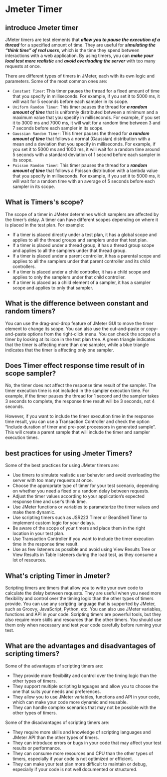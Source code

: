 # Jmeter Timer

## introduce Jmeter timer

JMeter timers are test elements that ***allow you to pause the execution of a thread*** for a specified amount of time. They are useful for ***simulating the “think time” of real users***, which is the time they spend between interactions with a web application. By using timers, you can ***make your load test more realistic*** and ***avoid overloading the server*** with too many requests at once.

There are different types of timers in JMeter, each with its own logic and parameters. Some of the most common ones are:

- `Constant Timer`: This timer pauses the thread for a fixed amount of time that you specify in milliseconds. For example, if you set it to 5000 ms, it will wait for 5 seconds before each sampler in its scope.
- `Uniform Random Timer`: This timer pauses the thread for ***a random amount of time*** that is uniformly distributed between a minimum and a maximum value that you specify in milliseconds. For example, if you set it to 3000 ms and 7000 ms, it will wait for a random time between 3 and 7 seconds before each sampler in its scope.
- `Gaussian Random Timer`: This timer pauses the thread for ***a random amount of time*** that follows a normal (Gaussian) distribution with a mean and a deviation that you specify in milliseconds. For example, if you set it to 5000 ms and 1000 ms, it will wait for a random time around 5 seconds with a standard deviation of 1 second before each sampler in its scope.
- `Poisson Random Timer`: This timer pauses the thread for a ***random amount of time*** that follows a Poisson distribution with a lambda value that you specify in milliseconds. For example, if you set it to 5000 ms, it will wait for a random time with an average of 5 seconds before each sampler in its scope.

## What is Timers's scope?
The scope of a timer in JMeter determines which samplers are affected by the timer’s delay. A timer can have different scopes depending on where it is placed in the test plan. For example:
- If a timer is placed directly under a test plan, it has a global scope and applies to all the thread groups and samplers under that test plan.
- If a timer is placed under a thread group, it has a thread group scope and applies to all the samplers under that thread group.
- If a timer is placed under a parent controller, it has a parental scope and applies to all the samplers under that parent controller and its child controllers.
- If a timer is placed under a child controller, it has a child scope and applies to only the samplers under that child controller.
- If a timer is placed as a child element of a sampler, it has a sampler scope and applies to only that sampler.

## What is the difference between constant and random timers?

You can use the drag-and-drop feature of JMeter GUI to move the timer element to change its scope. You can also use the cut-and-paste or copy-and-paste options from the right-click menu. You can check the scope of a timer by looking at its icon in the test plan tree. A green triangle indicates that the timer is affecting more than one sampler, while a blue triangle indicates that the timer is affecting only one sampler.

## Does Timer effect response time result of in scope sampler?

No, the timer does not affect the response time result of the sampler. The timer execution time is not included in the sampler execution time. For example, if the timer pauses the thread for 1 second and the sampler takes 3 seconds to complete, the response time result will be 3 seconds, not 4 seconds.

However, if you want to include the timer execution time in the response time result, you can use a Transaction Controller and check the option “Include duration of timer and pre-post processors in generated sample”. This will create a parent sample that will include the timer and sampler execution times.

## best practices for using Jmeter Timers?

Some of the best practices for using JMeter timers are:

- Use timers to simulate realistic user behavior and avoid overloading the server with too many requests at once.
- Choose the appropriate type of timer for your test scenario, depending on whether you need a fixed or a random delay between requests.
- Adjust the timer values according to your application’s expected response time and user’s think time.
- Use JMeter functions or variables to parameterize the timer values and make them dynamic.
- Use scripting timers such as JSR223 Timer or BeanShell Timer to implement custom logic for your delays.
- Be aware of the scope of your timers and place them in the right location in your test plan.
- Use Transaction Controller if you want to include the timer execution time in the response time result.
- Use as few listeners as possible and avoid using View Results Tree or View Results in Table listeners during the load test, as they consume a lot of resources.

## What's cripting Timer in Jmeter?

Scripting timers are timers that allow you to write your own code to calculate the delay between requests. They are useful when you need more flexibility and control over the timing logic than the other types of timers provide. You can use any scripting language that is supported by JMeter, such as Groovy, JavaScript, Python, etc. You can also use JMeter variables, functions and API in your code. Scripting timers are powerful tools, but they also require more skills and resources than the other timers. You should use them only when necessary and test your code carefully before running your test.

## What are the advantages and disadvantages of scripting timers?

Some of the advantages of scripting timers are:

- They provide more flexibility and control over the timing logic than the other types of timers.
- They support multiple scripting languages and allow you to choose the one that suits your needs and preferences.
- They allow you to use JMeter variables, functions and API in your code, which can make your code more dynamic and reusable.
- They can handle complex scenarios that may not be possible with the other types of timers.

Some of the disadvantages of scripting timers are:

- They require more skills and knowledge of scripting languages and JMeter API than the other types of timers.
- They can introduce errors or bugs in your code that may affect your test results or performance.
- They can consume more resources and CPU than the other types of timers, especially if your code is not optimized or efficient.
- They can make your test plan more difficult to maintain or debug, especially if your code is not well documented or structured.












